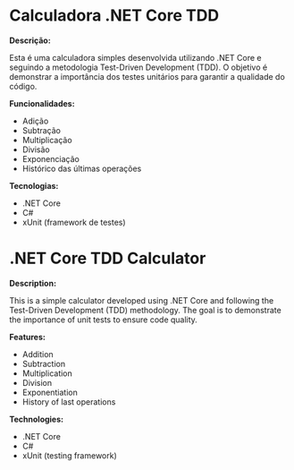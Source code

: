 # Calculadora .NET Core TDD

**Descrição:**

Esta é uma calculadora simples desenvolvida utilizando .NET Core e seguindo a metodologia Test-Driven Development (TDD). O objetivo é demonstrar a importância dos testes unitários para garantir a qualidade do código.

**Funcionalidades:**

* Adição
* Subtração
* Multiplicação
* Divisão
* Exponenciação
* Histórico das últimas operações

**Tecnologias:**

* .NET Core
* C#
* xUnit (framework de testes)



# .NET Core TDD Calculator

**Description:**

This is a simple calculator developed using .NET Core and following the Test-Driven Development (TDD) methodology. The goal is to demonstrate the importance of unit tests to ensure code quality.

**Features:**

* Addition
* Subtraction
* Multiplication
* Division
* Exponentiation
* History of last operations

**Technologies:**

* .NET Core
* C#
* xUnit (testing framework)
